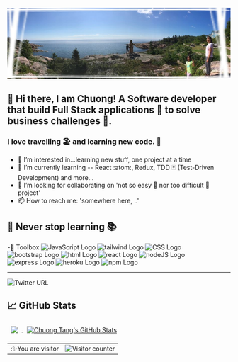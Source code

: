 ![Chuong Tang's GitHub Banner](GithubBanner.JPG)
## 👋 Hi there, I am Chuong! A Software developer that build Full Stack applications 🚀 to solve business challenges 💼. 
### I love travelling 🏖️ and learning new code. 📑

- 👀 I’m interested in...learning new stuff, one project at a time
- 🌱 I’m currently learning -- React :atom:, Redux, TDD 🃏 (Test-Driven Development) and more...
- 💞️ I’m looking for collaborating on 'not so easy 🍦  nor too difficult 🦈  project'
- 📫 How to reach me:    'somewhere here, ..'

**📖 Never stop learning 📚**
---

-🧰 Toolbox
<img src="https://cdn.worldvectorlogo.com/logos/javascript.svg" alt="JavaScript Logo" width="50" height="50"/>
<img src="https://cdn.worldvectorlogo.com/logos/tailwind-css-2.svg" alt="tailwind Logo" width="50" height="50"/>
<img src="https://cdn.worldvectorlogo.com/logos/css3.svg" alt="CSS Logo" width="50" height="50"/>
<img src="https://cdn.worldvectorlogo.com/logos/bootstrap-5-1.svg" alt="bootstrap Logo" width="50" height="50"/>
<img src="https://cdn.worldvectorlogo.com/logos/html5.svg" alt="html Logo" width="50" height="50"/>
<img src="https://cdn.worldvectorlogo.com/logos/react-2.svg" alt="react Logo" width="50" height="50"/>
<img src="https://cdn.worldvectorlogo.com/logos/nodejs-1.svg" alt="nodeJS Logo" width="50" height="50"/>
<img src="https://cdn.worldvectorlogo.com/logos/express-109.svg" alt="express Logo" width="50" height="50"/>
<img src="https://cdn.worldvectorlogo.com/logos/heroku-4.svg" alt="heroku Logo" width="50" height="50"/>
<img src="https://cdn.worldvectorlogo.com/logos/npm-square-red-1.svg" alt="npm Logo" width="50" height="50"/>

---

![Twitter URL](https://img.shields.io/twitter/url?url=https%3A%2F%2Ftwitter.com%2FChuongTang3)

## 📈 GitHub Stats

<a href="https://github.com/chuongtang">
  <img align="center" style="margin:0.5rem" src="https://github-readme-stats.vercel.app/api/top-langs/?username=chuongtang&title_color=f3b745&text_color=fff&icon_color=f3b745&bg_color=14171A" />
</a>

<a href="https://github.com/chuongtang">
  <img align="center" style="margin:0.5rem" src="https://github-readme-stats.vercel.app/api?username=chuongtang&show_icons=true&line_height=27&count_private=true&title_color=f3b745&text_color=fff&icon_color=fff&bg_color=14171A" alt="Chuong Tang's GitHub Stats" />
</a>



<table>
  <tr>
    <td>:✨You are visitor</td>
    <td><img src="https://gh-pages-counter.glitch.me/count.svg" alt="Visitor counter" /></td>
  </tr>
</table>

<!---
chuongtang/chuongtang is a ✨ special ✨ repository because its `README.md` (this file) appears on your GitHub profile.
You can click the Preview link to take a look at your changes.
--->

